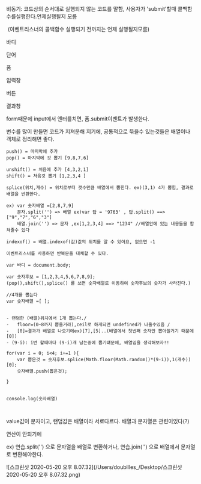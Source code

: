 비동기: 코드상의 순서대로 실행되지 않는 코드를 말함, 사용자가 'submit'할때 콜백함수를실행한다.언제실행될지 모름

​		(이벤트리스너의 콜백함수 실행되기 전까지는 언제 실행될지모름)



바디

단어

폼

입력창

버튼

결과창

form때문에 input에서 엔터를치면, 폼.submit이벤트가 발생한다.



변수를 많이 만들면 코드가 지져분해 지기에, 공통적으로 묶을수 있는것들은 배열이나 객체로 정리해면 좋다.

```
push() = 마지막에 추가 
pop() = 마지막에 것 뽑기 [9,8,7,6]

unshift() = 처음에 추가 [4,3,2,1]
shift() = 처음것 뽑기 [1,2,3,4 ]

splice(위치,개수) = 위치로부터 갯수만큼 배열에서 뽑힌다. ex)(3,1) 4가 뽑힘, 결과로 배열을 반환한다.
	
ex) var 숫자배열 =[2,8,7,9]	
	문자.split('') => 배열 ex)var 답 = '9763' , 답.split() ==>["9","7","6","3"]
	배열.join('') => 문자 ,ex[1,2,3,4] ==> "1234" //배열안에 있는 내용들을 합쳐줄수 있다

indexof() = 배열.indexof(값)값의 위치를 알 수 있어요, 없으면 -1
 
이벤트리스너를 사용하면 반복문을 대체할 수 있다.

var 바디 = document.body;

var 숫자후보 = [1,2,3,4,5,6,7,8,9]; 
(pop(),shift(),splice() 를 쓰면 숫자배열로 이동하여 숫자후보의 숫자가 사라진다.)

//4개를 뽑는다
var 숫자배열 =[ ];


- 랜덤한 (배열)위치에서 1개 뽑는다./ 
-	floor=(0~8까지 뽑을거라),ceil로 하게되면 undefined가 나올수있음 /
-	[0]=결과가 배열로 나오기에ex)[7],[5]..(배열에서 첫번째 숫자만 뽑아쓸거기 때문에 [0])
- (9-i): i번 할때마다 (9-i)개 남는중에 뽑기떄문에, 배열임을 생각해보자!!

for(var i = 0; i<4; i+=1 ){
	var 뽑은것 = 숫자후보.splice(Math.floor(Math.random()*(9-i)),1(개수))[0];
	숫자배열.push(뽑은것);

}


console.log(숫자배열)



```



value값이 문자이고, 랜덤값은 배열이라 서로다르다.  배열과 문자열은 관련이있다(?)

연산이 안되기에 

ex) 연습.split('') 으로 문자열을 배열로 변환하거나, 연습.join('') 으로 배열에서 문자열로 변환해야한다.



![스크린샷 2020-05-20 오후 8.07.32](/Users/doubllles_/Desktop/스크린샷 2020-05-20 오후 8.07.32.png)